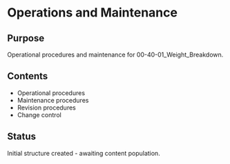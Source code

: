 # Operations and Maintenance

## Purpose
Operational procedures and maintenance for 00-40-01_Weight_Breakdown.

## Contents
- Operational procedures
- Maintenance procedures
- Revision procedures
- Change control

## Status
Initial structure created - awaiting content population.

